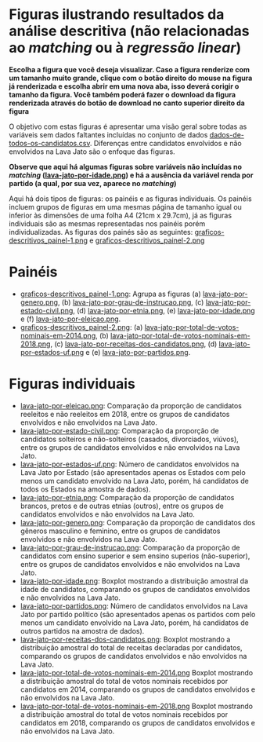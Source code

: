 # Figuras ilustrando resultados da análise descritiva (não relacionadas ao *matching* ou à *regressão linear*)

**Escolha a figura que você deseja visualizar. Caso a figura renderize com um tamanho muito grande, clique com o botão direito do mouse na figura já renderizada e escolha abrir em uma nova aba, isso deverá corigir o tamanho da figura. Você também poderá fazer o download da figura renderizada através do botão de download no canto superior direito da figura**

O objetivo com estas figuras é apresentar uma visão geral sobre todas as variáveis sem dados faltantes incluídas no conjunto de dados [dados-de-todos-os-candidatos.csv](https://github.com/ahcm-linux/Lava-Jato_Analise-de-dados/blob/main/dados-Lava-Jato/dados-de-todos-os-candidatos.csv). Diferenças entre candidatos envolvidos e não envolvidos na Lava Jato são o enfoque das figuras.

**Observe que aqui há algumas figuras sobre variáveis não incluídas no *matching* ([lava-jato-por-idade.png](https://github.com/ahcm-linux/Lava-Jato_Analise-de-dados/blob/main/resultados-da-analise-dos-dados-da-Lava-Jato/Figuras/figuras-adicionais/lava-jato-por-idade.png)) e há a ausência da variável renda por partido (a qual, por sua vez, aparece no *matching*)**

Aqui há dois tipos de figuras: os painéis e as figuras individuais. Os painéis incluem grupos de figuras em uma mesmas página de tamanho igual ou inferior às dimensões de uma folha A4 (21cm x 29.7cm), já as figuras individuais são as mesmas representadas nos painéis porém individualizadas. As figuras dos painés são as seguintes: [graficos-descritivos_painel-1.png](https://github.com/ahcm-linux/Lava-Jato_Analise-de-dados/blob/main/resultados-da-analise-dos-dados-da-Lava-Jato/Figuras/figuras-adicionais/graficos-descritivos_painel-1.png) e [graficos-descritivos_painel-2.png](https://github.com/ahcm-linux/Lava-Jato_Analise-de-dados/blob/main/resultados-da-analise-dos-dados-da-Lava-Jato/Figuras/figuras-adicionais/graficos-descritivos_painel-2.png)

# Painéis

* [graficos-descritivos_painel-1.png](https://github.com/ahcm-linux/Lava-Jato_Analise-de-dados/blob/main/resultados-da-analise-dos-dados-da-Lava-Jato/Figuras/figuras-adicionais/graficos-descritivos_painel-1.png): Agrupa as figuras (a) [lava-jato-por-genero.png](https://github.com/ahcm-linux/Lava-Jato_Analise-de-dados/blob/main/resultados-da-analise-dos-dados-da-Lava-Jato/Figuras/figuras-adicionais/lava-jato-por-genero.png), (b) [lava-jato-por-grau-de-instrucao.png](https://github.com/ahcm-linux/Lava-Jato_Analise-de-dados/blob/main/resultados-da-analise-dos-dados-da-Lava-Jato/Figuras/figuras-adicionais/lava-jato-por-grau-de-instrucao.png), (c) [lava-jato-por-estado-civil.png](https://github.com/ahcm-linux/Lava-Jato_Analise-de-dados/blob/main/resultados-da-analise-dos-dados-da-Lava-Jato/Figuras/figuras-adicionais/lava-jato-por-estado-civil.png), (d) [lava-jato-por-etnia.png](https://github.com/ahcm-linux/Lava-Jato_Analise-de-dados/blob/main/resultados-da-analise-dos-dados-da-Lava-Jato/Figuras/figuras-adicionais/lava-jato-por-etnia.png), (e) [lava-jato-por-idade.png](https://github.com/ahcm-linux/Lava-Jato_Analise-de-dados/blob/main/resultados-da-analise-dos-dados-da-Lava-Jato/Figuras/figuras-adicionais/lava-jato-por-idade.png) e (f) [lava-jato-por-eleicao.png](https://github.com/ahcm-linux/Lava-Jato_Analise-de-dados/blob/main/resultados-da-analise-dos-dados-da-Lava-Jato/Figuras/figuras-adicionais/lava-jato-por-eleicao.png).
* [graficos-descritivos_painel-2.png](https://github.com/ahcm-linux/Lava-Jato_Analise-de-dados/blob/main/resultados-da-analise-dos-dados-da-Lava-Jato/Figuras/figuras-adicionais/graficos-descritivos_painel-2.png): (a) [lava-jato-por-total-de-votos-nominais-em-2014.png](https://github.com/ahcm-linux/Lava-Jato_Analise-de-dados/blob/main/resultados-da-analise-dos-dados-da-Lava-Jato/Figuras/figuras-adicionais/lava-jato-por-total-de-votos-nominais-em-2014.png), (b) [lava-jato-por-total-de-votos-nominais-em-2018.png](https://github.com/ahcm-linux/Lava-Jato_Analise-de-dados/blob/main/resultados-da-analise-dos-dados-da-Lava-Jato/Figuras/figuras-adicionais/lava-jato-por-total-de-votos-nominais-em-2018.png), (c) [lava-jato-por-receitas-dos-candidatos.png](https://github.com/ahcm-linux/Lava-Jato_Analise-de-dados/blob/main/resultados-da-analise-dos-dados-da-Lava-Jato/Figuras/figuras-adicionais/lava-jato-por-receitas-dos-candidatos.png), (d) [lava-jato-por-estados-uf.png](https://github.com/ahcm-linux/Lava-Jato_Analise-de-dados/blob/main/resultados-da-analise-dos-dados-da-Lava-Jato/Figuras/figuras-adicionais/lava-jato-por-estados-uf.png) e (e) [lava-jato-por-partidos.png](https://github.com/ahcm-linux/Lava-Jato_Analise-de-dados/blob/main/resultados-da-analise-dos-dados-da-Lava-Jato/Figuras/figuras-adicionais/lava-jato-por-partidos.png).

# Figuras individuais

* [lava-jato-por-eleicao.png](https://github.com/ahcm-linux/Lava-Jato_Analise-de-dados/blob/main/resultados-da-analise-dos-dados-da-Lava-Jato/Figuras/figuras-adicionais/lava-jato-por-eleicao.png): Comparação da proporção de candidatos reeleitos e não reeleitos em 2018, entre os grupos de candidatos envolvidos e não envolvidos na Lava Jato.
* [lava-jato-por-estado-civil.png](https://github.com/ahcm-linux/Lava-Jato_Analise-de-dados/blob/main/resultados-da-analise-dos-dados-da-Lava-Jato/Figuras/figuras-adicionais/lava-jato-por-estado-civil.png): Comparação da proporção de candidatos solteiros e não-solteiros (casados, divorciados, viúvos), entre os grupos de candidatos envolvidos e não envolvidos na Lava Jato.
* [lava-jato-por-estados-uf.png](https://github.com/ahcm-linux/Lava-Jato_Analise-de-dados/blob/main/resultados-da-analise-dos-dados-da-Lava-Jato/Figuras/figuras-adicionais/lava-jato-por-estados-uf.png): Número de candidatos envolvidos na Lava Jato por Estado (são apresentados apenas os Estados com pelo menos um candidato envolvido na Lava Jato, porém, há candidatos de todos os Estados na amostra de dados).
* [lava-jato-por-etnia.png](https://github.com/ahcm-linux/Lava-Jato_Analise-de-dados/blob/main/resultados-da-analise-dos-dados-da-Lava-Jato/Figuras/figuras-adicionais/lava-jato-por-etnia.png): Comparação da proporção de candidatos brancos, pretos e de outras etnias (outros), entre os grupos de candidatos envolvidos e não envolvidos na Lava Jato.
* [lava-jato-por-genero.png](https://github.com/ahcm-linux/Lava-Jato_Analise-de-dados/blob/main/resultados-da-analise-dos-dados-da-Lava-Jato/Figuras/figuras-adicionais/lava-jato-por-genero.png): Comparação da proporção de candidatos dos gêneros masculino e feminino, entre os grupos de candidatos envolvidos e não envolvidos na Lava Jato.
* [lava-jato-por-grau-de-instrucao.png](https://github.com/ahcm-linux/Lava-Jato_Analise-de-dados/blob/main/resultados-da-analise-dos-dados-da-Lava-Jato/Figuras/figuras-adicionais/lava-jato-por-grau-de-instrucao.png): Comparação da proporção de candidatos com ensino superior e sem ensino superios (não-superior), entre os grupos de candidatos envolvidos e não envolvidos na Lava Jato.
* [lava-jato-por-idade.png](https://github.com/ahcm-linux/Lava-Jato_Analise-de-dados/blob/main/resultados-da-analise-dos-dados-da-Lava-Jato/Figuras/figuras-adicionais/lava-jato-por-idade.png): Boxplot mostrando a distribuição amostral da idade de candidatos, comparando os grupos de candidatos envolvidos e não envolvidos na Lava Jato.
* [lava-jato-por-partidos.png](https://github.com/ahcm-linux/Lava-Jato_Analise-de-dados/blob/main/resultados-da-analise-dos-dados-da-Lava-Jato/Figuras/figuras-adicionais/lava-jato-por-partidos.png): Número de candidatos envolvidos na Lava Jato por partido político (são apresentados apenas os partidos com pelo menos um candidato envolvido na Lava Jato, porém, há candidatos de outros partidos na amostra de dados).
* [lava-jato-por-receitas-dos-candidatos.png](https://github.com/ahcm-linux/Lava-Jato_Analise-de-dados/blob/main/resultados-da-analise-dos-dados-da-Lava-Jato/Figuras/figuras-adicionais/lava-jato-por-receitas-dos-candidatos.png): Boxplot mostrando a distribuição amostral do total de receitas declaradas por candidatos, comparando os grupos de candidatos envolvidos e não envolvidos na Lava Jato.
* [lava-jato-por-total-de-votos-nominais-em-2014.png](https://github.com/ahcm-linux/Lava-Jato_Analise-de-dados/blob/main/resultados-da-analise-dos-dados-da-Lava-Jato/Figuras/figuras-adicionais/lava-jato-por-total-de-votos-nominais-em-2014.png) Boxplot mostrando a distribuição amostral do total de votos nominais recebidos por candidatos em 2014, comparando os grupos de candidatos envolvidos e não envolvidos na Lava Jato.
* [lava-jato-por-total-de-votos-nominais-em-2018.png](https://github.com/ahcm-linux/Lava-Jato_Analise-de-dados/blob/main/resultados-da-analise-dos-dados-da-Lava-Jato/Figuras/figuras-adicionais/lava-jato-por-total-de-votos-nominais-em-2018.png) Boxplot mostrando a distribuição amostral do total de votos nominais recebidos por candidatos em 2018, comparando os grupos de candidatos envolvidos e não envolvidos na Lava Jato.

